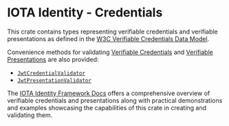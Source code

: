 # IOTA Identity - Credentials

This crate contains types representing verifiable credentials and verifiable presentations as defined in the [W3C Verifiable Credentials Data Model](https://www.w3.org/TR/vc-data-model/).

Convenience methods for validating [Verifiable Credentials](https://docs.iota.org/iota-identity/explanations/verifiable-credentials) and [Verifiable Presentations](https://docs.iota.org/iota-identity/explanations/verifiable-presentations) are also provided:

- [`JwtCredentialValidator`](crate::validator::JwtCredentialValidator)
- [`JwtPresentationValidator`](crate::validator::JwtPresentationValidator)

The [IOTA Identity Framework Docs](https://docs.iota.org/iota-identity) offers a comprehensive overview of verifiable credentials and presentations along with practical demonstrations and examples showcasing the capabilities of this crate in creating and validating them.
